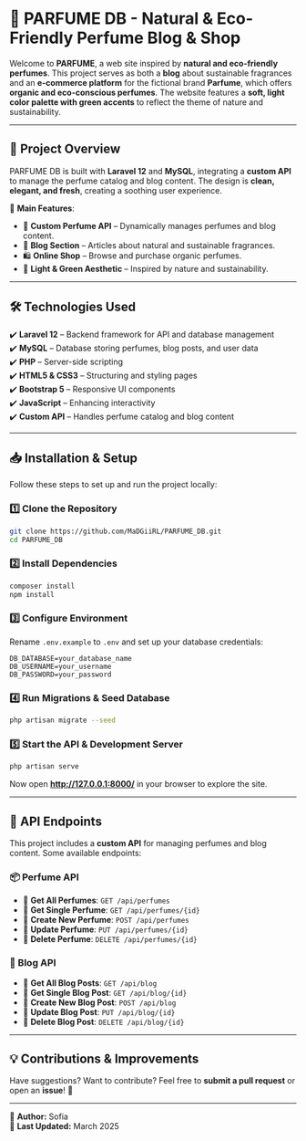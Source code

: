# 🌿 PARFUME DB - Natural & Eco-Friendly Perfume Blog & Shop

Welcome to **PARFUME**, a web site inspired by **natural and eco-friendly perfumes**. This project serves as both a **blog** about sustainable fragrances and an **e-commerce platform** for the fictional brand **Parfume**, which offers **organic and eco-conscious perfumes**. The website features a **soft, light color palette with green accents** to reflect the theme of nature and sustainability.

---

## 🎨 Project Overview

PARFUME DB is built with **Laravel 12** and **MySQL**, integrating a **custom API** to manage the perfume catalog and blog content. The design is **clean, elegant, and fresh**, creating a soothing user experience.

📌 **Main Features**:
- 🌸 **Custom Perfume API** – Dynamically manages perfumes and blog content.
- 📖 **Blog Section** – Articles about natural and sustainable fragrances.
- 🛍️ **Online Shop** – Browse and purchase organic perfumes.
- 🎨 **Light & Green Aesthetic** – Inspired by nature and sustainability.

---

## 🛠️ Technologies Used

✔️ **Laravel 12** – Backend framework for API and database management  
✔️ **MySQL** – Database storing perfumes, blog posts, and user data  
✔️ **PHP** – Server-side scripting  
✔️ **HTML5 & CSS3** – Structuring and styling pages  
✔️ **Bootstrap 5** – Responsive UI components  
✔️ **JavaScript** – Enhancing interactivity  
✔️ **Custom API** – Handles perfume catalog and blog content  

---

## 📥 Installation & Setup

Follow these steps to set up and run the project locally:

### 1️⃣ Clone the Repository
```bash
git clone https://github.com/MaDGiiRL/PARFUME_DB.git
cd PARFUME_DB
```

### 2️⃣ Install Dependencies
```bash
composer install
npm install
```

### 3️⃣ Configure Environment
Rename `.env.example` to `.env` and set up your database credentials:
```env
DB_DATABASE=your_database_name
DB_USERNAME=your_username
DB_PASSWORD=your_password
```

### 4️⃣ Run Migrations & Seed Database
```bash
php artisan migrate --seed
```

### 5️⃣ Start the API & Development Server
```bash
php artisan serve
```

Now open **http://127.0.0.1:8000/** in your browser to explore the site.

---

## 🚀 API Endpoints

This project includes a **custom API** for managing perfumes and blog content. Some available endpoints:

### 📦 Perfume API
- 📌 **Get All Perfumes**: `GET /api/perfumes`
- 📌 **Get Single Perfume**: `GET /api/perfumes/{id}`
- 📌 **Create New Perfume**: `POST /api/perfumes`
- 📌 **Update Perfume**: `PUT /api/perfumes/{id}`
- 📌 **Delete Perfume**: `DELETE /api/perfumes/{id}`

### 📝 Blog API
- 📌 **Get All Blog Posts**: `GET /api/blog`
- 📌 **Get Single Blog Post**: `GET /api/blog/{id}`
- 📌 **Create New Blog Post**: `POST /api/blog`
- 📌 **Update Blog Post**: `PUT /api/blog/{id}`
- 📌 **Delete Blog Post**: `DELETE /api/blog/{id}`

---

## 💡 Contributions & Improvements

Have suggestions? Want to contribute? Feel free to **submit a pull request** or open an **issue**! 🚀

---

📌 **Author:** Sofia  
📅 **Last Updated:** March 2025  
